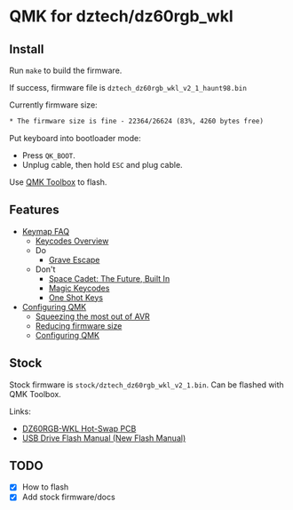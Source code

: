 # QMK for dztech/dz60rgb_wkl

## Install

Run `make` to build the firmware.

If success, firmware file is `dztech_dz60rgb_wkl_v2_1_haunt98.bin`

Currently firmware size:

```txt
* The firmware size is fine - 22364/26624 (83%, 4260 bytes free)
```

Put keyboard into bootloader mode:

- Press `QK_BOOT`.
- Unplug cable, then hold `ESC` and plug cable.

Use [QMK Toolbox](https://github.com/qmk/qmk_toolbox) to flash.

## Features

- [Keymap FAQ](https://github.com/qmk/qmk_firmware/blob/master/docs/faq_keymap.md)
  - [Keycodes Overview](https://github.com/qmk/qmk_firmware/blob/master/docs/keycodes.md)
  - Do
    - [Grave Escape](https://github.com/qmk/qmk_firmware/blob/master/docs/feature_grave_esc.md)
  - Don't
    - [Space Cadet: The Future, Built In](https://github.com/qmk/qmk_firmware/blob/master/docs/feature_space_cadet.md)
    - [Magic Keycodes](https://github.com/qmk/qmk_firmware/blob/master/docs/keycodes_magic.md)
    - [One Shot Keys](https://github.com/qmk/qmk_firmware/blob/master/docs/one_shot_keys.md)
- [Configuring QMK](https://github.com/qmk/qmk_firmware/blob/master/docs/config_options.md)
  - [Squeezing the most out of AVR](https://github.com/qmk/qmk_firmware/blob/master/docs/squeezing_avr.md)
  - [Reducing firmware size](https://get.vial.today/docs/firmware-size.html)
  - [Configuring QMK](https://www.caniusevia.com/docs/configuring_qmk)

## Stock

Stock firmware is `stock/dztech_dz60rgb_wkl_v2_1.bin`.
Can be flashed with QMK Toolbox.

Links:

- [DZ60RGB-WKL Hot-Swap PCB](https://kbdfans.com/products/dz60rgb-wkl-hot-swap-pcb)
- [USB Drive Flash Manual (New Flash Manual)](https://docs.google.com/document/d/111qx6Qec4JqtIhWaZlMND-VuRnFtn9a-gJaHN8fsL7M/edit?usp=sharing)

## TODO

- [x] How to flash
- [x] Add stock firmware/docs
